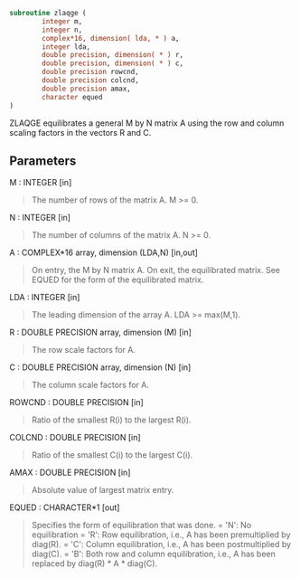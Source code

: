 ```fortran
subroutine zlaqge (
        integer m,
        integer n,
        complex*16, dimension( lda, * ) a,
        integer lda,
        double precision, dimension( * ) r,
        double precision, dimension( * ) c,
        double precision rowcnd,
        double precision colcnd,
        double precision amax,
        character equed
)
```

ZLAQGE equilibrates a general M by N matrix A using the row and
column scaling factors in the vectors R and C.

## Parameters
M : INTEGER [in]
> The number of rows of the matrix A.  M >= 0.

N : INTEGER [in]
> The number of columns of the matrix A.  N >= 0.

A : COMPLEX\*16 array, dimension (LDA,N) [in,out]
> On entry, the M by N matrix A.
> On exit, the equilibrated matrix.  See EQUED for the form of
> the equilibrated matrix.

LDA : INTEGER [in]
> The leading dimension of the array A.  LDA >= max(M,1).

R : DOUBLE PRECISION array, dimension (M) [in]
> The row scale factors for A.

C : DOUBLE PRECISION array, dimension (N) [in]
> The column scale factors for A.

ROWCND : DOUBLE PRECISION [in]
> Ratio of the smallest R(i) to the largest R(i).

COLCND : DOUBLE PRECISION [in]
> Ratio of the smallest C(i) to the largest C(i).

AMAX : DOUBLE PRECISION [in]
> Absolute value of largest matrix entry.

EQUED : CHARACTER\*1 [out]
> Specifies the form of equilibration that was done.
> = 'N':  No equilibration
> = 'R':  Row equilibration, i.e., A has been premultiplied by
> diag(R).
> = 'C':  Column equilibration, i.e., A has been postmultiplied
> by diag(C).
> = 'B':  Both row and column equilibration, i.e., A has been
> replaced by diag(R) \* A \* diag(C).
